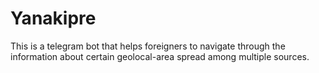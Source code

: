 # Yanakipre

This is a telegram bot that helps foreigners to navigate through the information about certain geolocal-area spread among multiple sources.
